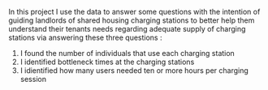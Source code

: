 In this project I use the data to answer some questions with the intention of guiding landlords of shared housing charging stations to better help them understand their tenants needs regarding adequate supply of charging stations via answering these three questions :
1) I found the number of individuals that use each charging station
2) I identified bottleneck times at the charging stations
3) I idientified how many users needed ten or more hours per charging session
